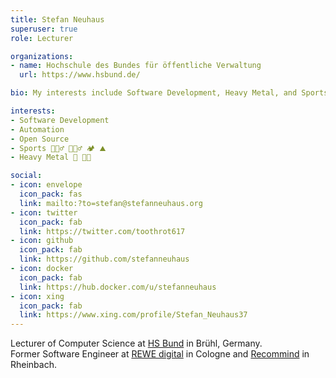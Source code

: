```yaml
---
title: Stefan Neuhaus
superuser: true
role: Lecturer

organizations:
- name: Hochschule des Bundes für öffentliche Verwaltung
  url: https://www.hsbund.de/

bio: My interests include Software Development, Heavy Metal, and Sports. 🏃🏼‍♂️

interests:
- Software Development
- Automation
- Open Source
- Sports 🏃🏼‍♂️ 🚴🏼‍♂️ 🏕 ⛰
- Heavy Metal 🎸 🤘🏼

social:
- icon: envelope
  icon_pack: fas
  link: mailto:?to=stefan@stefanneuhaus.org
- icon: twitter
  icon_pack: fab
  link: https://twitter.com/toothrot617
- icon: github
  icon_pack: fab
  link: https://github.com/stefanneuhaus
- icon: docker
  icon_pack: fab
  link: https://hub.docker.com/u/stefanneuhaus
- icon: xing
  icon_pack: fab
  link: https://www.xing.com/profile/Stefan_Neuhaus37
---
```


Lecturer of Computer Science at [HS Bund](https://www.hsbund.de/) in Brühl, Germany.  
Former Software Engineer at [REWE digital](https://www.rewe-digital.com/) in Cologne and [Recommind](https://www.opentext.com/products-and-solutions/products/opentext-product-offerings-catalog/rebranded-products/recommind) in Rheinbach.
